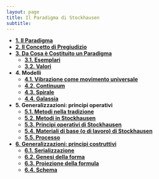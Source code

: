 ```yaml
---
layout: page
title: Il Paradigma di Stockhausen
subtitle:
---
```


<div style="text-align:left;">
<ul>
  <li><a href="https://velitch.github.io/velitch/2021-11-02-01_00_il_paradigma/"><b>1. Il Paradigma</b></a>
  <li><a href="https://velitch.github.io/velitch/2021-11-02-02_00_il_concetto_di_pregiudizio/"><b>2. Il Concetto di Pregiudizio</b></a>
  <li><a href="https://velitch.github.io/velitch/2021-11-02-03_00_da_cosa_è_costituito_un_paradigma/"><b>3. Da Cosa è Costituito un Paradigma</b></a>
  <ul>
    <li><a href="https://velitch.github.io/velitch/2021-11-02-03_01_esemplari/"><b>3.1. Esemplari</b></a>
    <li><a href="https://velitch.github.io/velitch/2021-11-02-03_02_valori/"><b>3.2. Valori</b></a>
</ul>
  <li><b>4. Modelli</b></a>
  <ul>  
  <li><a href="https://velitch.github.io/velitch/2021-11-02-04_01_vibrazione_come_modello_universale/"><b>4.1. Vibrazione come movimento universale</b></a>
  <li><a href=https://velitch.github.io/velitch/2021-11-02-04_02_continuum/"><b>4.2. Continuum</b></a>
  <li><a href="https://velitch.github.io/velitch/2021-11-02-04_03_spirale/"><b>4.3. Spirale</b></a>
  <li><a href="https://velitch.github.io/velitch/2021-11-02-04_04_galassia/"><b>4.4. Galassia</b></a>
</ul>
  <li><b>5. Generalizzazioni: principi operativi</b></a>
  <ul>   
  <li><a href="https://velitch.github.io/velitch/2021-11-02-05_01_metodi_nella_tradizione/"><b>5.1. Metodi nella tradizione</b></a>    
  <li><a href="https://velitch.github.io/velitch/2021-11-02-05_02_metodi_in_stockhausen/"><b>5.2. Metodi in Stockhausen</b></a>
  <li><a href="https://velitch.github.io/velitch/2021-11-02-05_03_principi_operativi_di_stockhausen/"><b>5.3. Principi operativi di Stockhausen</b></a>
  <li><a href="https://velitch.github.io/velitch/2021-11-02-05_04_materiali_di_base_di_stockhausen/"><b>5.4. Materiali di base (o di lavoro) di Stockhausen</b></a>
  <li><a href="https://velitch.github.io/velitch/2021-11-02-05_05_processo/"><b>5.5. Processo</b></a>
</ul>
  <li><a href="https://velitch.github.io/velitch/2021-11-02-06_00_generalizzazioni_principi_costruttivi/"><b>6. Generalizzazioni: principi costruttivi</b></a>
  <ul>   
  <li><a href="https://velitch.github.io/velitch/2021-11-02-06_01_serializzazione/"><b>6.1. Serializzazione</b></a>
  <li><a href="https://velitch.github.io/velitch/2021-11-02-06_02_genesi_della_forma/"><b>6.2. Genesi della forma</b></a>  
  <li><a href="https://velitch.github.io/velitch/2021-11-02-06_03_proiezione_della_formula/"><b>6.3. Proiezione della formula</b></a>
  <li><a href="https://velitch.github.io/velitch/2021-11-02-06_04_schema/"><b>6.4. Schema</b></a>
</ul>
</ul>  
</div>
